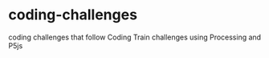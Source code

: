 # coding-challenges
coding challenges that follow Coding Train challenges using Processing and P5js
